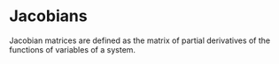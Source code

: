 # Jacobians

Jacobian matrices are defined as the matrix of partial derivatives of the functions of variables of a system.